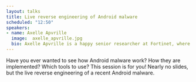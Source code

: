 ```yaml
---
layout: talks
title: Live reverse engineering of Android malware
scheduled: "12:50"
speakers:
- name: Axelle Apvrille
  image:  axelle_apvrille.jpg
  bio: Axelle Apvrille is a happy senior researcher at Fortinet, where she hunts down any strange virus on so-called 'smart' devices.
---
```


Have you ever wanted to see how Android malware work? How they are implemented? Which tools to use?
This session is for you! Nearly no slides, but the live reverse engineering of a recent Android malware.
